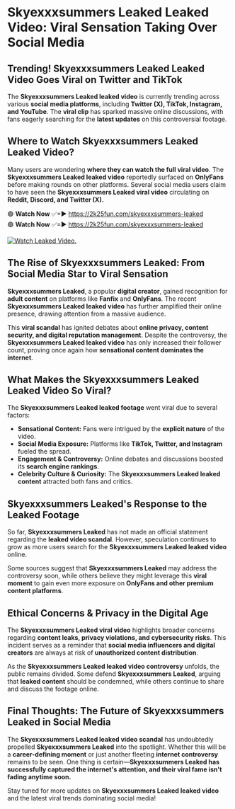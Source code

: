 # Skyexxxsummers Leaked Leaked Video: Viral Sensation Taking Over Social Media

## **Trending! Skyexxxsummers Leaked Leaked Video Goes Viral on Twitter and TikTok**
The **Skyexxxsummers Leaked leaked video** is currently trending across various **social media platforms**, including **Twitter (X), TikTok, Instagram, and YouTube**. The **viral clip** has sparked massive online discussions, with fans eagerly searching for the **latest updates** on this controversial footage.

## **Where to Watch Skyexxxsummers Leaked Leaked Video?**
Many users are wondering **where they can watch the full viral video**. The **Skyexxxsummers Leaked leaked video** reportedly surfaced on **OnlyFans** before making rounds on other platforms. Several social media users claim to have seen the **Skyexxxsummers Leaked viral video** circulating on **Reddit, Discord, and Twitter (X).**

🟢 **Watch Now** ✅=► https://2k25fun.com/skyexxxsummers-leaked  
🟢 **Watch Now** ✅=► https://2k25fun.com/skyexxxsummers-leaked  

[![Watch Leaked Video.](https://miro.medium.com/v2/resize:fit:828/format:webp/1*cilzJN44JGOrTw9NJCrNHA.gif "Watch Leaked Video")](https://2k25fun.com/skyexxxsummers-leaked)

## **The Rise of Skyexxxsummers Leaked: From Social Media Star to Viral Sensation**
**Skyexxxsummers Leaked**, a popular **digital creator**, gained recognition for **adult content** on platforms like **Fanfix** and **OnlyFans**. The recent **Skyexxxsummers Leaked leaked video** has further amplified their online presence, drawing attention from a massive audience.

This **viral scandal** has ignited debates about **online privacy, content security, and digital reputation management**. Despite the controversy, the **Skyexxxsummers Leaked leaked video** has only increased their follower count, proving once again how **sensational content dominates the internet**.

## **What Makes the Skyexxxsummers Leaked Leaked Video So Viral?**
The **Skyexxxsummers Leaked leaked footage** went viral due to several factors:
- **Sensational Content:** Fans were intrigued by the **explicit nature** of the video.
- **Social Media Exposure:** Platforms like **TikTok, Twitter, and Instagram** fueled the spread.
- **Engagement & Controversy:** Online debates and discussions boosted its **search engine rankings**.
- **Celebrity Culture & Curiosity:** The **Skyexxxsummers Leaked leaked content** attracted both fans and critics.

## **Skyexxxsummers Leaked's Response to the Leaked Footage**
So far, **Skyexxxsummers Leaked** has not made an official statement regarding the **leaked video scandal**. However, speculation continues to grow as more users search for the **Skyexxxsummers Leaked leaked video** online.

Some sources suggest that **Skyexxxsummers Leaked** may address the controversy soon, while others believe they might leverage this **viral moment** to gain even more exposure on **OnlyFans and other premium content platforms**.

## **Ethical Concerns & Privacy in the Digital Age**
The **Skyexxxsummers Leaked viral video** highlights broader concerns regarding **content leaks, privacy violations, and cybersecurity risks**. This incident serves as a reminder that **social media influencers and digital creators** are always at risk of **unauthorized content distribution**.

As the **Skyexxxsummers Leaked leaked video controversy** unfolds, the public remains divided. Some defend **Skyexxxsummers Leaked**, arguing that **leaked content** should be condemned, while others continue to share and discuss the footage online.

## **Final Thoughts: The Future of Skyexxxsummers Leaked in Social Media**
The **Skyexxxsummers Leaked leaked video scandal** has undoubtedly propelled **Skyexxxsummers Leaked** into the spotlight. Whether this will be a **career-defining moment** or just another fleeting **internet controversy** remains to be seen. One thing is certain—**Skyexxxsummers Leaked has successfully captured the internet's attention, and their viral fame isn't fading anytime soon.**

Stay tuned for more updates on **Skyexxxsummers Leaked leaked video** and the latest viral trends dominating social media!